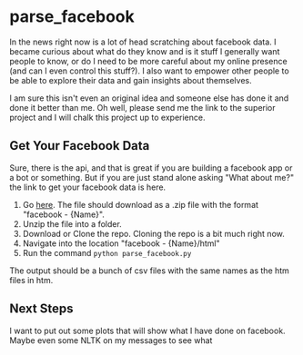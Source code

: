 # parse_facebook

In the news right now is a lot of head scratching about facebook data. I became curious about what do they know and is it stuff I generally want people to know, or do I need to be more careful about my online presence (and can I even control this stuff?).  I also want to empower other people to be able to explore their data and gain insights about themselves.

I am sure this isn't even an original idea and someone else has done it and done it better than me. Oh well, please send me the link to the superior project and I will chalk this project up to experience.

## Get Your Facebook Data
Sure, there is the api, and that is great if you are building a facebook app or a bot or something.  But if you are just stand alone asking "What about me?" the link to get your facebook data is here.

1. Go [here](). The file should download as a .zip file with the format "facebook - {Name}".
2. Unzip the file into a folder.
2. Download or Clone the repo.  Cloning the repo is a bit much right now.
3. Navigate into the location "facebook - {Name}/html"
4. Run the command `python parse_facebook.py`

The output should be a bunch of csv files with the same names as the htm files in htm.  

## Next Steps
I want to put out some plots that will show what I have done on facebook. Maybe even some NLTK on my messages to see what 

